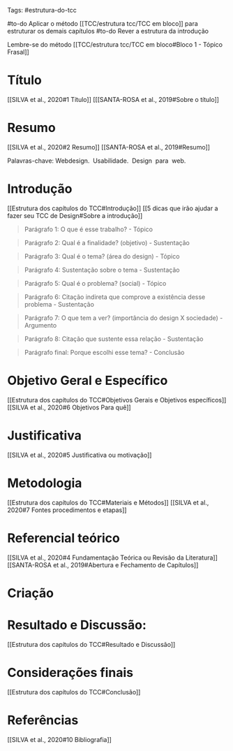 Tags: #estrutura-do-tcc 

#to-do Aplicar o método [[TCC/estrutura tcc/TCC em bloco]] para estruturar os demais capítulos
#to-do Rever a estrutura da introdução

Lembre-se do método 
[[TCC/estrutura tcc/TCC em bloco#Bloco 1 - Tópico Frasal]]

# Título
[[SILVA et al., 2020#1 Título]]
[[[SANTA-ROSA et al., 2019#Sobre o título]]

# Resumo
[[SILVA et al., 2020#2 Resumo]]
[[SANTA-ROSA et al., 2019#Resumo]]

   Palavras-chave: Webdesign.  Usabilidade.  Design  para  web.

# Introdução
[[Estrutura dos capítulos do TCC#Introdução]]
[[5 dicas que irão ajudar a fazer seu TCC de Design#Sobre a introdução]]

> Parágrafo 1: O que é esse trabalho?  - Tópico

> Parágrafo 2: Qual é a finalidade? (objetivo) - Sustentação

> Parágrafo 3: Qual é o tema? (área do design) - Tópico

> Parágrafo 4: Sustentação sobre o tema - Sustentação

> Parágrafo 5: Qual é o problema? (social) - Tópico

> Parágrafo 6: Citação indireta que comprove a existência desse problema - Sustentação

> Parágrafo 7: O que tem a ver? (importância do design X sociedade) - Argumento

> Parágrafo 8: Citação que sustente essa relação - Sustentação

> Parágrafo final: Porque escolhi esse tema? - Conclusão


# Objetivo Geral e Específico  
[[Estrutura dos capítulos do TCC#Objetivos Gerais e Objetivos específicos]]
[[SILVA et al., 2020#6 Objetivos Para quê]]

# Justificativa  
[[SILVA et al., 2020#5 Justificativa ou motivação]]

# Metodologia
[[Estrutura dos capítulos do TCC#Materiais e Métodos]]
[[SILVA et al., 2020#7 Fontes procedimentos e etapas]]

# Referencial teórico
[[SILVA et al., 2020#4 Fundamentação Teórica ou Revisão da Literatura]]
[[SANTA-ROSA et al., 2019#Abertura e Fechamento de Capítulos]]

# Criação
 
 # Resultado e Discussão:  
[[Estrutura dos capítulos do TCC#Resultado e Discussão]]

# Considerações finais
[[Estrutura dos capítulos do TCC#Conclusão]]

# Referências
[[SILVA et al., 2020#10 Bibliografia]]